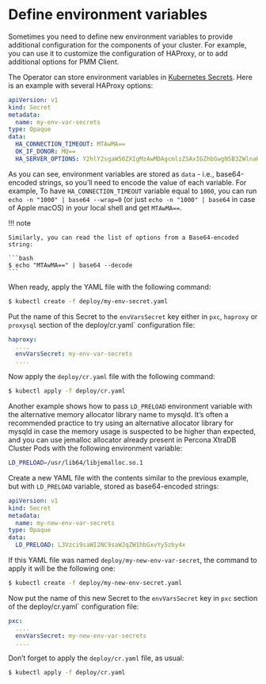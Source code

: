 # Define environment variables

Sometimes you need to define new environment variables to provide additional
configuration for the components of your cluster. For example, you can use it to
customize the configuration of HAProxy, or to add additional options for PMM
Client.

The Operator can store environment variables in [Kubernetes Secrets](https://kubernetes.io/docs/concepts/configuration/secret/). Here is an example with several HAProxy options:

```yaml
apiVersion: v1
kind: Secret
metadata:
  name: my-env-var-secrets
type: Opaque
data:
  HA_CONNECTION_TIMEOUT: MTAwMA==
  OK_IF_DONOR: MQ==
  HA_SERVER_OPTIONS: Y2hlY2sgaW50ZXIgMzAwMDAgcmlzZSAxIGZhbGwgNSB3ZWlnaHQgMQ==
```

As you can see, environment variables are stored as `data` - i.e.,
base64-encoded strings, so you’ll need to encode the value of each variable.
For example, To have `HA_CONNECTION_TIMEOUT` variable equal to `1000`, you
can run `echo -n "1000" | base64 --wrap=0` (or just `echo -n "1000" | base64`
in case of Apple macOS) in your local shell and get `MTAwMA==`.

!!! note

    Similarly, you can read the list of options from a Base64-encoded string:

    ```bash
    $ echo "MTAwMA==" | base64 --decode
    ```

When ready, apply the YAML file with the following command:

```bash
$ kubectl create -f deploy/my-env-secret.yaml
```

Put the name of this Secret to the `envVarsSecret` key either in `pxc`,
`haproxy` or `proxysql` section of the deploy/cr.yaml\` configuration file:

```yaml
haproxy:
  ....
  envVarsSecret: my-env-var-secrets
  ....
```

Now apply the `deploy/cr.yaml` file with the following command:

```bash
$ kubectl apply -f deploy/cr.yaml
```

Another example shows how to pass `LD_PRELOAD` environment variable with the
alternative memory allocator library name to mysqld. It’s often a recommended
practice to try using an alternative allocator library for mysqld in case the
memory usage is suspected to be higher than expected, and you can use jemalloc
allocator already present in Percona XtraDB Cluster Pods with the following
environment variable:

```bash
LD_PRELOAD=/usr/lib64/libjemalloc.so.1
```

Create a new YAML file with the contents similar to the previous example, but
with `LD_PRELOAD` variable, stored as base64-encoded strings:

```yaml
apiVersion: v1
kind: Secret
metadata:
  name: my-new-env-var-secrets
type: Opaque
data:
  LD_PRELOAD: L3Vzci9saWI2NC9saWJqZW1hbGxvYy5zby4x
```

If this YAML file was named `deploy/my-new-env-var-secret`, the command
to apply it will be the following one:

```bash
$ kubectl create -f deploy/my-new-env-secret.yaml
```

Now put the name of this new Secret to the `envVarsSecret` key in `pxc`
section of the deploy/cr.yaml\` configuration file:

```yaml
pxc:
  ....
  envVarsSecret: my-new-env-var-secrets
  ....
```

Don’t forget to apply the `deploy/cr.yaml` file, as usual:

```bash
$ kubectl apply -f deploy/cr.yaml
```
